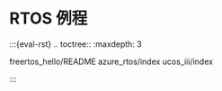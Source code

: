 # RTOS 例程

:::{eval-rst}
.. toctree::
   :maxdepth: 3

   freertos_hello/README
   azure_rtos/index
   ucos_iii/index

:::
